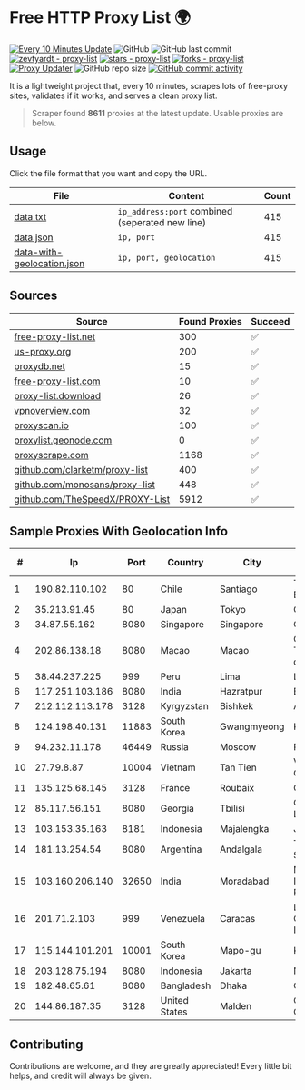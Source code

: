 
# Free HTTP Proxy List 🌍

[![Every 10 Minutes Update](https://github.com/mertguvencli/http-proxy-list/actions/workflows/main.yml/badge.svg?branch=main)](https://github.com/mertguvencli/http-proxy-list/actions/workflows/main.yml)
![GitHub](https://img.shields.io/github/license/mertguvencli/http-proxy-list)
![GitHub last commit](https://img.shields.io/github/last-commit/mertguvencli/http-proxy-list)
[![zevtyardt - proxy-list](https://img.shields.io/static/v1?label=zevtyardt&message=proxy-list&color=blue&logo=github)](https://github.com/zevtyardt/proxy-list "Go to GitHub repo")
[![stars - proxy-list](https://img.shields.io/github/stars/zevtyardt/proxy-list?style=social)](https://github.com/zevtyardt/proxy-list)
[![forks - proxy-list](https://img.shields.io/github/forks/zevtyardt/proxy-list?style=social)](https://github.com/zevtyardt/proxy-list)
[![Proxy Updater](https://github.com/zevtyardt/proxy-list/workflows/Proxy%20Updater/badge.svg)](https://github.com/zevtyardt/proxy-list/actions?query=workflow:"Proxy+Updater")
![GitHub repo size](https://img.shields.io/github/repo-size/zevtyardt/proxy-list)
[![GitHub commit activity](https://img.shields.io/github/commit-activity/m/zevtyardt/proxy-list?logo=commits)](https://github.com/zevtyardt/proxy-list/commits/main)

It is a lightweight project that, every 10 minutes, scrapes lots of free-proxy sites, validates if it works, and serves a clean proxy list.

> Scraper found **8611** proxies at the latest update. Usable proxies are below.

## Usage

Click the file format that you want and copy the URL.

|File|Content|Count|
|----|-------|-----|
|[data.txt](https://raw.githubusercontent.com/mertguvencli/http-proxy-list/main/proxy-list/data.txt)|`ip_address:port` combined (seperated new line)|415|
|[data.json](https://raw.githubusercontent.com/mertguvencli/http-proxy-list/main/proxy-list/data.json)|`ip, port`|415|
|[data-with-geolocation.json](https://raw.githubusercontent.com/mertguvencli/http-proxy-list/main/proxy-list/data-with-geolocation.json)|`ip, port, geolocation`|415|

## Sources

|Source|Found Proxies|Succeed|
|------|-------------|-------|
|[free-proxy-list.net](https://free-proxy-list.net)|300|✅|
|[us-proxy.org](https://www.us-proxy.org)|200|✅|
|[proxydb.net](http://proxydb.net)|15|✅|
|[free-proxy-list.com](https://free-proxy-list.com/?page=&port=&type%5B%5D=http&type%5B%5D=https&up_time=0&search=Search)|10|✅|
|[proxy-list.download](https://www.proxy-list.download/HTTP)|26|✅|
|[vpnoverview.com](https://vpnoverview.com/privacy/anonymous-browsing/free-proxy-servers)|32|✅|
|[proxyscan.io](https://www.proxyscan.io)|100|✅|
|[proxylist.geonode.com](https://proxylist.geonode.com/api/proxy-list?limit=300&page=1&sort_by=lastChecked&sort_type=desc&protocols=http,https)|0|✅|
|[proxyscrape.com](https://api.proxyscrape.com/v2/?request=displayproxies&protocol=http&timeout=10000&country=all&ssl=all&anonymity=all)|1168|✅|
|[github.com/clarketm/proxy-list](https://raw.githubusercontent.com/clarketm/proxy-list/master/proxy-list-raw.txt)|400|✅|
|[github.com/monosans/proxy-list](https://raw.githubusercontent.com/monosans/proxy-list/main/proxies/http.txt)|448|✅|
|[github.com/TheSpeedX/PROXY-List](https://raw.githubusercontent.com/TheSpeedX/PROXY-List/master/http.txt)|5912|✅|


## Sample Proxies With Geolocation Info

|#|Ip|Port|Country|City|Internet Service Provider|
|-|--|----|-------|----|-------------------------|
|1|190.82.110.102|80|Chile|Santiago|Telefonica Empresas|
|2|35.213.91.45|80|Japan|Tokyo|Google LLC|
|3|34.87.55.162|8080|Singapore|Singapore|Google LLC|
|4|202.86.138.18|8080|Macao|Macao|Companhia de Telecomunicacoes de Macau|
|5|38.44.237.225|999|Peru|Lima|Latin Cable|
|6|117.251.103.186|8080|India|Hazratpur|BSNL Internet|
|7|212.112.113.178|3128|Kyrgyzstan|Bishkek|AkNet|
|8|124.198.40.131|11883|South Korea|Gwangmyeong|Korea Telecom|
|9|94.232.11.178|46449|Russia|Moscow|PJSC MegaFon|
|10|27.79.8.87|10004|Vietnam|Tan Tien|Viettel Corporation|
|11|135.125.68.145|3128|France|Roubaix|OVH SAS|
|12|85.117.56.151|8080|Georgia|Tbilisi|Caucasus Online Ltd.|
|13|103.153.35.163|8181|Indonesia|Majalengka|JMExpress|
|14|181.13.254.54|8080|Argentina|Andalgala|Telecom Argentina S.A.|
|15|103.160.206.140|32650|India|Moradabad|Moradabad Internet Services Private Limited|
|16|201.71.2.103|999|Venezuela|Caracas|Level 3 Communications, Inc.|
|17|115.144.101.201|10001|South Korea|Mapo-gu|Korea Telecom|
|18|203.128.75.194|8080|Indonesia|Jakarta|Neuviz|
|19|182.48.65.61|8080|Bangladesh|Dhaka|Corporate Office|
|20|144.86.187.35|3128|United States|Malden|Charles River Operation|



## Contributing

Contributions are welcome, and they are greatly appreciated! Every
little bit helps, and credit will always be given.

